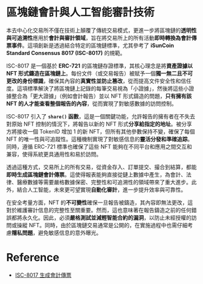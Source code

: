 # 區塊鏈會計與人工智能審計技術
本去中心化交易所不僅在技術上顛覆了傳統交易模式，更進一步將區塊鏈的**透明性與可追溯性**應用於**會計與審計領域**，旨在將交易所上的所有活動**即時轉換為會計傳票事件**。這項創新是透過結合特定的區塊鏈標準，尤其參考了 **iSunCoin Standard Consensus 8017 (ISC-8017)** 的規範。

ISC-8017 是一個基於 **ERC-721** 的區塊鏈存證標準，其核心理念是將**資產證據以 NFT 形式鑄造在區塊鏈上**。每份文件（或交易報告）被賦予一個**獨一無二且不可更改的身份標識**，確保其內容的**真實性並防止篡改**，從而提高文件安全性和信任度。這項標準解決了將區塊鏈上記錄的每筆交易視為「小證據」，然後將這些小證據整合為「更大證據」（例如會計報告）並以 NFT 形式鑄造的問題，**只有擁有該 NFT 的人才能查看整個報告的內容**，從而實現了對敏感數據的訪問控制。

ISC-8017 引入了 **`share()` 函數**，這是一個關鍵功能，允許報告的擁有者在不失去對原始 NFT 控制的情況下，將報告以新的 NFT 形式**分享給指定的地址**。被分享方將接收一個 TokenID 增加 1 的新 NFT，但所有其他參數保持不變，確保了每個 NFT 的唯一性與可追蹤性。這種機制實現了對敏感信息的**靈活分發和準確追踪**。同時，遵循 ERC-721 標準也確保了這些 NFT 能夠在不同平台和應用之間交互和兼容，使得系統更具通用性和易於訪問。

透過這種方式，交易所上的所有交易，從資金存入、訂單提交、撮合到結算，都能**即時生成區塊鏈會計傳票**。這使得報表能夠直接從鏈上數據中產生，為會計、法律、醫療數據等需要嚴格數據保密、完整性和可追溯性的領域帶來了重大進步。此外，結合人工智能，未來更可望實現**自動化審計**，進一步提升效率與可靠性。

在安全考量方面，NFT 的**不可變性**確保一旦報告被鑄造，其內容即無法更改，這對於維護審計信息的完整性至關重要。然而，這也意味著在報告鑄造之前的任何錯誤都將永久化。因此，必須**嚴格測試並減輕智能合約的漏洞**，以防止未經授權的訪問或操縱 NFT。同時，由於區塊鏈交易通常是公開的，在實施過程中也需仔細考慮**隱私問題**，避免敏感信息的意外曝光。

# Reference

- [ISC-8017 生成會計傳票](https://mermer.com.tw/knowledge-management/20240315001)
